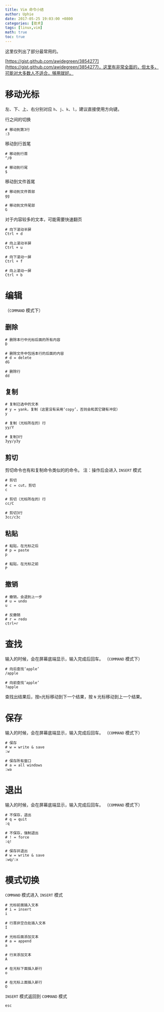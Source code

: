 ```yaml
---
title: Vim 命令小结
author: Uphie
date: 2017-05-25 19:03:00 +0800
categories: [技术]
tags: [linux,vim]
math: true
toc: true
---
```


这里仅列出了部分最常用的。

[https://gist.github.com/awidegreen/3854277](https://gist.github.com/awidegreen/3854277)，这里有非常全面的，但太多，可能对大多数人不适合，够用就好。

# 移动光标

左、下、上、右分别对应 `h`、`j`、`k`、`l`，建议直接使用方向键。

行之间的切换
```
# 移动到第3行
:3
```
移动到行首尾
```
# 移动到行首
^/0

# 移动到行尾
$
```
移动到文件首尾
```
# 移动到文件首部
gg

# 移动到文件尾部
G
```
对于内容较多的文本，可能需要快速翻页
```
# 向下滚动半屏
Ctrl + d

# 向上滚动半屏
Ctrl + u

# 向下滚动一屏
Ctrl + f

# 向上滚动一屏
Ctrl + b
```
# 编辑
（`COMMAND` 模式下）

## 删除
```
# 删除本行中光标后面的所有内容
D

# 删除文件中包括本行的后面的内容
# d = delete
dG

# 删除行
dd
```
## 复制
```
# 复制已选中的文本
# y = yank，复制（这里没有采用‘copy’，否则会和其它键有冲突）
y

# 复制（光标所在的）行
yy/Y

# 复制3行
3yy/y3y
```
## 剪切
剪切命令也有和复制命令类似的的命令。
注：操作后会进入 `INSERT` 模式
```
# 剪切
# c = cut，剪切
c

# 剪切（光标所在的）行
cc/C

# 剪切3行
3cc/c3c
```
## 粘贴
```
# 粘贴，在光标之后
# p = paste
p

# 粘贴，在光标之前
P
```
## 撤销

```
# 撤销，会退到上一步
# u = undo
u

# 反撤销
# r = redo
ctrl+r
```
# 查找
输入的时候，会在屏幕底端显示，输入完成后回车。
（`COMMAND` 模式下）
```
# 向后查找‘apple’
/apple

# 向前查找‘apple’
?apple
```
查找出结果后，按`n`光标移动到下一个结果，按 `N` 光标移动到上一个结果。
# 保存
输入的时候，会在屏幕底端显示，输入完成后回车。
（`COMMAND` 模式下）
```
# 保存
# w = write & save
:w  

# 保存所有窗口
# a = all windows
:wa
```
# 退出
输入的时候，会在屏幕底端显示，输入完成后回车。
（`COMMAND` 模式下）
```
# 不保存，退出
# q = quit
:q

# 不保存，强制退出
# ! = force
:q!

# 保存并退出
# w = write & save
:wq/:x
```

# 模式切换
`COMMAND` 模式进入 `INSERT` 模式
```
# 光标前面插入文本
# i = insert
i  

# 行首非空白处插入文本
I  

# 光标后面添加文本
# a = append
a

# 行末添加文本
A  

# 在光标下面插入新行
o  

# 在光标上面插入新行
O
```
`INSERT` 模式返回到 `COMMAND` 模式
```
esc
```
